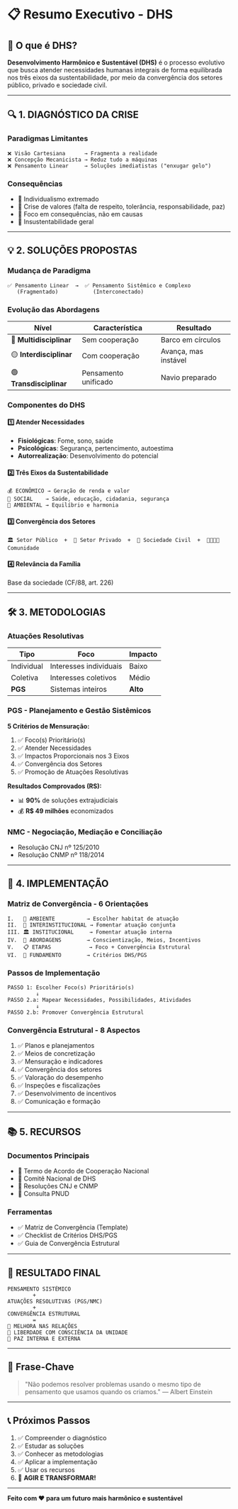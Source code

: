 # 📋 Resumo Executivo - DHS

## 🎯 O que é DHS?

**Desenvolvimento Harmônico e Sustentável (DHS)** é o processo evolutivo que busca atender necessidades humanas integrais de forma equilibrada nos três eixos da sustentabilidade, por meio da convergência dos setores público, privado e sociedade civil.

---

## 🔍 1. DIAGNÓSTICO DA CRISE

### Paradigmas Limitantes
```
❌ Visão Cartesiana      → Fragmenta a realidade
❌ Concepção Mecanicista → Reduz tudo a máquinas
❌ Pensamento Linear     → Soluções imediatistas ("enxugar gelo")
```

### Consequências
- 🔻 Individualismo extremado
- 🔻 Crise de valores (falta de respeito, tolerância, responsabilidade, paz)
- 🔻 Foco em consequências, não em causas
- 🔻 Insustentabilidade geral

---

## 💡 2. SOLUÇÕES PROPOSTAS

### Mudança de Paradigma
```
✅ Pensamento Linear  →  ✅ Pensamento Sistêmico e Complexo
   (Fragmentado)           (Interconectado)
```

### Evolução das Abordagens

| Nível | Característica | Resultado |
|-------|---------------|-----------|
| 🔴 **Multidisciplinar** | Sem cooperação | Barco em círculos |
| 🟡 **Interdisciplinar** | Com cooperação | Avança, mas instável |
| 🟢 **Transdisciplinar** | Pensamento unificado | Navio preparado |

### Componentes do DHS

#### 1️⃣ Atender Necessidades
- **Fisiológicas**: Fome, sono, saúde
- **Psicológicas**: Segurança, pertencimento, autoestima
- **Autorrealização**: Desenvolvimento do potencial

#### 2️⃣ Três Eixos da Sustentabilidade
```
💰 ECONÔMICO → Geração de renda e valor
👥 SOCIAL    → Saúde, educação, cidadania, segurança
🌱 AMBIENTAL → Equilíbrio e harmonia
```

#### 3️⃣ Convergência dos Setores
```
🏛️ Setor Público  +  🏢 Setor Privado  +  🤝 Sociedade Civil  +  👨‍👩‍👧‍👦 Comunidade
```

#### 4️⃣ Relevância da Família
Base da sociedade (CF/88, art. 226)

---

## 🛠️ 3. METODOLOGIAS

### Atuações Resolutivas

| Tipo | Foco | Impacto |
|------|------|---------|
| Individual | Interesses individuais | Baixo |
| Coletiva | Interesses coletivos | Médio |
| **PGS** | Sistemas inteiros | **Alto** |

### PGS - Planejamento e Gestão Sistêmicos

**5 Critérios de Mensuração:**
1. ✅ Foco(s) Prioritário(s)
2. ✅ Atender Necessidades
3. ✅ Impactos Proporcionais nos 3 Eixos
4. ✅ Convergência dos Setores
5. ✅ Promoção de Atuações Resolutivas

**Resultados Comprovados (RS):**
- 📊 **90%** de soluções extrajudiciais
- 💰 **R$ 49 milhões** economizados

### NMC - Negociação, Mediação e Conciliação
- Resolução CNJ nº 125/2010
- Resolução CNMP nº 118/2014

---

## 🚀 4. IMPLEMENTAÇÃO

### Matriz de Convergência - 6 Orientações

```
I.   🎯 AMBIENTE          → Escolher habitat de atuação
II.  🤝 INTERINSTITUCIONAL → Fomentar atuação conjunta
III. 🏛️ INSTITUCIONAL     → Fomentar atuação interna
IV.  🔧 ABORDAGENS        → Conscientização, Meios, Incentivos
V.   📋 ETAPAS            → Foco + Convergência Estrutural
VI.  📖 FUNDAMENTO        → Critérios DHS/PGS
```

### Passos de Implementação

```
PASSO 1: Escolher Foco(s) Prioritário(s)
         ↓
PASSO 2.a: Mapear Necessidades, Possibilidades, Atividades
         ↓
PASSO 2.b: Promover Convergência Estrutural
```

### Convergência Estrutural - 8 Aspectos

1. ✅ Planos e planejamentos
2. ✅ Meios de concretização
3. ✅ Mensuração e indicadores
4. ✅ Convergência dos setores
5. ✅ Valoração do desempenho
6. ✅ Inspeções e fiscalizações
7. ✅ Desenvolvimento de incentivos
8. ✅ Comunicação e formação

---

## 📚 5. RECURSOS

### Documentos Principais
- 📄 Termo de Acordo de Cooperação Nacional
- 📄 Comitê Nacional de DHS
- 📄 Resoluções CNJ e CNMP
- 📄 Consulta PNUD

### Ferramentas
- ✅ Matriz de Convergência (Template)
- ✅ Checklist de Critérios DHS/PGS
- ✅ Guia de Convergência Estrutural

---

## 🎯 RESULTADO FINAL

```
PENSAMENTO SISTÊMICO
        +
ATUAÇÕES RESOLUTIVAS (PGS/NMC)
        +
CONVERGÊNCIA ESTRUTURAL
        =
🌟 MELHORA NAS RELAÇÕES
🌟 LIBERDADE COM CONSCIÊNCIA DA UNIDADE
🌟 PAZ INTERNA E EXTERNA
```

---

## 🔑 Frase-Chave

> "Não podemos resolver problemas usando o mesmo tipo de pensamento que usamos quando os criamos."
> — Albert Einstein

---

## 📞 Próximos Passos

1. ✅ Compreender o diagnóstico
2. ✅ Estudar as soluções
3. ✅ Conhecer as metodologias
4. ✅ Aplicar a implementação
5. ✅ Usar os recursos
6. 🚀 **AGIR E TRANSFORMAR!**

---

**Feito com ❤️ para um futuro mais harmônico e sustentável**
